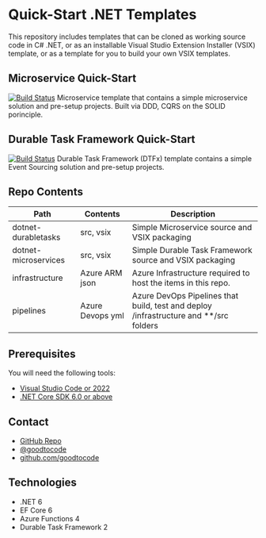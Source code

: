 # Quick-Start .NET Templates

This repository includes templates that can be cloned as working source code in C# .NET, or as an installable Visual Studio Extension Installer (VSIX) template, or as a template for you to build your own VSIX templates.

## Microservice Quick-Start 
[![Build Status](https://dev.azure.com/GoodToCode/GoodToCode.com/_apis/build/status/gtg-rg-templates-microservices?branchName=main)](https://dev.azure.com/GoodToCode/GoodToCode.com/_build/latest?definitionId=85&branchName=main)
Microservice template that contains a simple microservice solution and pre-setup projects. Built via DDD, CQRS on the SOLID porinciple.

## Durable Task Framework Quick-Start 
[![Build Status](https://dev.azure.com/GoodToCode/GoodToCode.com/_apis/build/status/gtc-rg-templates-durabletasks?branchName=main)](https://dev.azure.com/GoodToCode/GoodToCode.com/_build/latest?definitionId=83&branchName=main)
Durable Task Framework (DTFx) template contains a simple Event Sourcing solution and pre-setup projects.

## Repo Contents
Path | Contents | Description
--- | --- | ---
dotnet-durabletasks | src, vsix | Simple Microservice source and VSIX packaging
dotnet-microservices | src, vsix | Simple Durable Task Framework source and VSIX packaging
infrastructure | Azure ARM json | Azure Infrastructure required to host the items in this repo.
pipelines | Azure Devops yml | Azure DevOps Pipelines that build, test and deploy /infrastructure and **/src folders

## Prerequisites
You will need the following tools:
* [Visual Studio Code or 2022](https://www.visualstudio.com/downloads/)
* [.NET Core SDK 6.0 or above](https://www.microsoft.com/net/download/dotnet-core/6.0)

## Contact
* [GitHub Repo](https://www.github.com/goodtocode/templates)
* [@goodtocode](https://www.twitter.com/goodtocode)
* [github.com/goodtocode](https://www.github.com/goodtocode)

## Technologies
* .NET 6
* EF Core 6
* Azure Functions 4
* Durable Task Framework 2
